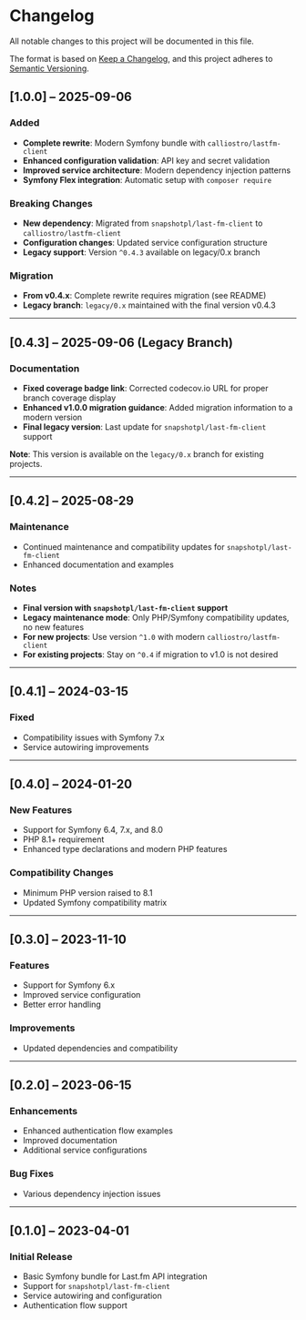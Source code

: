 # Changelog

All notable changes to this project will be documented in this file.

The format is based on [Keep a Changelog](https://keepachangelog.com/en/1.0.0/),
and this project adheres to [Semantic Versioning](https://semver.org/spec/v2.0.0.html).

## [1.0.0] – 2025-09-06

### Added

- **Complete rewrite**: Modern Symfony bundle with `calliostro/lastfm-client`
- **Enhanced configuration validation**: API key and secret validation
- **Improved service architecture**: Modern dependency injection patterns
- **Symfony Flex integration**: Automatic setup with `composer require`

### Breaking Changes

- **New dependency**: Migrated from `snapshotpl/last-fm-client` to `calliostro/lastfm-client`
- **Configuration changes**: Updated service configuration structure
- **Legacy support**: Version `^0.4.3` available on legacy/0.x branch

### Migration

- **From v0.4.x**: Complete rewrite requires migration (see README)
- **Legacy branch**: `legacy/0.x` maintained with the final version v0.4.3

---

## [0.4.3] – 2025-09-06 (Legacy Branch)

### Documentation

- **Fixed coverage badge link**: Corrected codecov.io URL for proper branch coverage display
- **Enhanced v1.0.0 migration guidance**: Added migration information to a modern version
- **Final legacy version**: Last update for `snapshotpl/last-fm-client` support

**Note**: This version is available on the `legacy/0.x` branch for existing projects.

---

## [0.4.2] – 2025-08-29

### Maintenance

- Continued maintenance and compatibility updates for `snapshotpl/last-fm-client`
- Enhanced documentation and examples

### Notes

- **Final version with `snapshotpl/last-fm-client` support**
- **Legacy maintenance mode**: Only PHP/Symfony compatibility updates, no new features
- **For new projects**: Use version `^1.0` with modern `calliostro/lastfm-client`
- **For existing projects**: Stay on `^0.4` if migration to v1.0 is not desired

---

## [0.4.1] – 2024-03-15

### Fixed

- Compatibility issues with Symfony 7.x
- Service autowiring improvements

---

## [0.4.0] – 2024-01-20

### New Features

- Support for Symfony 6.4, 7.x, and 8.0
- PHP 8.1+ requirement
- Enhanced type declarations and modern PHP features

### Compatibility Changes

- Minimum PHP version raised to 8.1
- Updated Symfony compatibility matrix

---

## [0.3.0] – 2023-11-10

### Features

- Support for Symfony 6.x
- Improved service configuration
- Better error handling

### Improvements

- Updated dependencies and compatibility

---

## [0.2.0] – 2023-06-15

### Enhancements

- Enhanced authentication flow examples
- Improved documentation
- Additional service configurations

### Bug Fixes

- Various dependency injection issues

---

## [0.1.0] – 2023-04-01

### Initial Release

- Basic Symfony bundle for Last.fm API integration
- Support for `snapshotpl/last-fm-client`
- Service autowiring and configuration
- Authentication flow support
